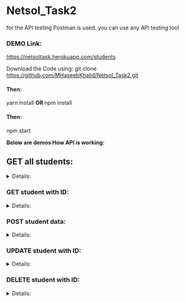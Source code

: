 # Netsol_Task2

for the API testing Postman is used.
you can use any API testing tool

 ### DEMO Link:
https://netsoltask.herokuapp.com/students


Download the Code using:
git clone https://github.com/MHaseebKhalid/Netsol_Task2.git


#### Then:
yarn install
**OR**
npm install

#### Then:
npm start


**Below are demos How API is working:**

## GET all students:
<details>
<summary>Details:</summary>
 <p>
http://localhost:5000/students
**OR**
https://netsoltask.herokuapp.com/students

**This is how data will be get in form of JSON**
![GET](https://user-images.githubusercontent.com/38959887/128004631-2cf23089-23df-46ed-a3b2-ca6c83b691fd.PNG)
 </p>
</details>

### GET student with ID:
<details>
<summary>Details:</summary>
 <p>
http://localhost:5000/students/id
**OR**
https://netsoltask.herokuapp.com/students/id

**This is how specific student will be get in form of JSON**
![GET_ID](https://user-images.githubusercontent.com/38959887/128005501-baa5367b-74af-4875-9f07-44a1bccbafdd.PNG)
 </p>
 </details>

### POST student data:
<details>
<summary>Details:</summary>
 <p>
http://localhost:5000/students
**OR**
https://netsoltask.herokuapp.com/students/

**This is how data student will be added in form of JSON**
![POST](https://user-images.githubusercontent.com/38959887/128005689-74c077ad-fa66-43e2-9310-0db2478eeefc.PNG)
 </p>
 </details>

### UPDATE student with ID:
<details>
<summary>Details:</summary>
 <p>
http://localhost:5000/students/id
**OR**
https://netsoltask.herokuapp.com/students/id

**This is how specific student will be updated**
![PATCH](https://user-images.githubusercontent.com/38959887/128005786-4bd7e971-68c0-4e04-9051-b3a4da19ede4.PNG)
 </p>
 </details>

### DELETE student with ID:
<details>
<summary>Details:</summary>
 <p>
http://localhost:5000/students/id
**OR**
https://netsoltask.herokuapp.com/students/id

**This is how specific student will be Deleted**
![DELETE](https://user-images.githubusercontent.com/38959887/128005849-c6ae6bc3-03b8-4b73-896e-be288ecee73c.PNG)
 </p>
 </details>












